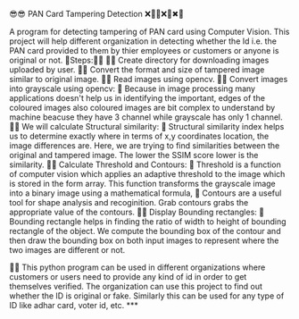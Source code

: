 😎😎 PAN Card Tampering Detection ❌🏴‍☠️❌🚫✖🚫

A program for detecting tampering of PAN card using Computer Vision.
This project will help different organization in detecting whether the Id i.e. the PAN card provided to them by thier employees or customers or anyone is original or not.
📝Steps:📌📌
🔸🔶 Create directory for downloading images uploaded by user.
🔸🔶 Convert the format and size of tampered image similar to original image.
🔸🔶 Read images using opencv.
🔸🔶 Convert images into grayscale using opencv: 
    🔸 Because in image processing many applications doesn't help us in identifying the important, edges of the coloured images also coloured images are bit complex to understand by machine beacuse they have 3 channel while grayscale has only 1 channel.
🔸🔶 We will calculate Structural similarity:
     🔸 Structural similarity index helps us to determine exactly where in terms of x,y coordinates location, the image differences are. Here, we are trying to find similarities between the original and tampered image. The lower the SSIM score lower is the similarity.
🔸🔶 Calculate Threshold and Contours:
     🔸 Threshold is a function of computer vision which applies an adaptive threshold to the image which is stored in the form array. This function transforms the grayscale image into a binary image using a mathematical formula,
     🔸 Contours are a useful tool for shape analysis and recoginition. Grab contours grabs the appropriate value of the contours.
🔸🔶 Display Bounding rectangles:
     🔸 Bounding rectangle helps in finding the ratio of width to height of bounding rectangle of the object. We compute the bounding box of the contour and then draw the bounding box on both input images to represent where the two images are different or not.

📢📢 This python program can be used in different organizations where customers or users need to provide any kind of id in order to get themselves verified. The organization can use this project to find out whether the ID is original or fake. Similarly this can be used for any type of ID like adhar card, voter id, etc. ***
